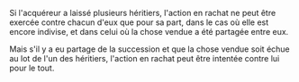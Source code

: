 Si l'acquéreur a laissé plusieurs héritiers, l'action en rachat ne peut être exercée contre chacun d'eux que pour sa part, dans le cas où elle est encore indivise, et dans celui où la chose vendue a été partagée entre eux.


Mais s'il y a eu partage de la succession et que la chose vendue soit échue au lot de l'un des héritiers, l'action en rachat peut être intentée contre lui pour le tout.


  
